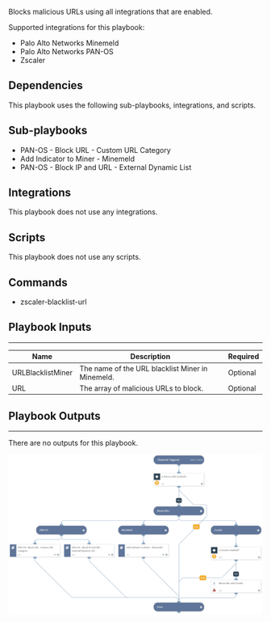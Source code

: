 Blocks malicious URLs using all integrations that are enabled.

Supported integrations for this playbook:
* Palo Alto Networks Minemeld
* Palo Alto Networks PAN-OS
* Zscaler

## Dependencies
This playbook uses the following sub-playbooks, integrations, and scripts.

## Sub-playbooks
* PAN-OS - Block URL - Custom URL Category
* Add Indicator to Miner - Minemeld
* PAN-OS - Block IP and URL - External Dynamic List

## Integrations
This playbook does not use any integrations.

## Scripts
This playbook does not use any scripts.

## Commands
* zscaler-blacklist-url

## Playbook Inputs
---

| **Name** | **Description** | **Required** |
| --- | --- | --- |
| URLBlacklistMiner | The name of the URL blacklist Miner in Minemeld. | Optional |
| URL | The array of malicious URLs to block. | Optional |

## Playbook Outputs
---
There are no outputs for this playbook.

![Block_URL_Generic](https://github.com/ElazarK/content-docs/blob/master/images/playbooks/Block_URL_Generic.png)
